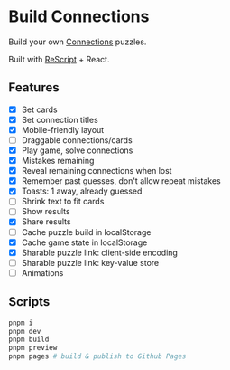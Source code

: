 # Build Connections

Build your own [Connections](https://www.nytimes.com/games/connections) puzzles.

Built with [ReScript](https://rescript-lang.org/) + React.

## Features

- [x] Set cards
- [x] Set connection titles
- [x] Mobile-friendly layout
- [ ] Draggable connections/cards
- [x] Play game, solve connections
- [x] Mistakes remaining
- [x] Reveal remaining connections when lost
- [x] Remember past guesses, don't allow repeat mistakes
- [x] Toasts: 1 away, already guessed
- [ ] Shrink text to fit cards
- [ ] Show results
- [x] Share results
- [ ] Cache puzzle build in localStorage
- [x] Cache game state in localStorage
- [x] Sharable puzzle link: client-side encoding
- [ ] Sharable puzzle link: key-value store
- [ ] Animations

## Scripts

```sh
pnpm i
pnpm dev
pnpm build
pnpm preview
pnpm pages # build & publish to Github Pages
```
